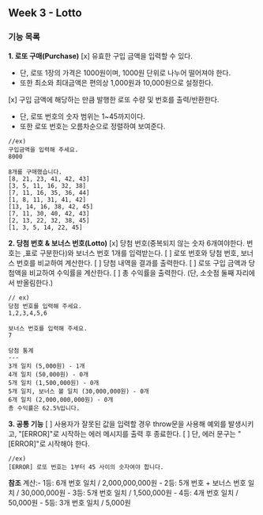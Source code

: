 ## Week 3 - Lotto

### 기능 목록

**1. 로또 구매(Purchase)**
[x] 유효한 구입 금액을 입력할 수 있다.

- 단, 로또 1장의 가격은 1000원이며, 1000원 단위로 나누어 떨어져야 한다.
- 또한 최소와 최대금액은 편의상 1,000원과 10,000원으로 설정한다.

[x] 구입 금액에 해당하는 만큼 발행한 로또 수량 및 번호를 출력/반환한다.

- 단, 로또 번호의 숫자 범위는 1~45까지이다.
- 또한 로또 번호는 오름차순으로 정렬하여 보여준다.

```
//ex)
구입금액을 입력해 주세요.
8000

8개를 구매했습니다.
[8, 21, 23, 41, 42, 43]
[3, 5, 11, 16, 32, 38]
[7, 11, 16, 35, 36, 44]
[1, 8, 11, 31, 41, 42]
[13, 14, 16, 38, 42, 45]
[7, 11, 30, 40, 42, 43]
[2, 13, 22, 32, 38, 45]
[1, 3, 5, 14, 22, 45]
```

**2. 당첨 번호 & 보너스 번호(Lotto)**
[x] 당첨 번호(중복되지 않는 숫자 6개여야한다. 번호는 ,표로 구분한다)와 보너스 번호 1개를 입력받는다.
[ ] 로또 번호와 당첨 번호, 보너스 번호를 비교하여 계산한다.
[ ] 당첨 내역을 결과를 출력한다.
[ ] 로또 구입 금액과 당첨액을 비교하여 수익률을 계산한다.
[ ] 총 수익률을 출력한다. (단, 소숫점 둘째 자리에서 반올림한다.)

```
// ex)
당첨 번호를 입력해 주세요.
1,2,3,4,5,6

보너스 번호를 입력해 주세요.
7

당첨 통계
---
3개 일치 (5,000원) - 1개
4개 일치 (50,000원) - 0개
5개 일치 (1,500,000원) - 0개
5개 일치, 보너스 볼 일치 (30,000,000원) - 0개
6개 일치 (2,000,000,000원) - 0개
총 수익률은 62.5%입니다.
```

**3. 공통 기능**
[ ] 사용자가 잘못된 값을 입력할 경우 throw문을 사용해 예외를 발생시키고, "[ERROR]"로 시작하는 에러 메시지를 출력 후 종료한다.
[ ] 단, 에러 문구는 "[ERROR]"로 시작해야 한다.

```
//ex)
[ERROR] 로또 번호는 1부터 45 사이의 숫자여야 합니다.
```

**참조**
계산:- 1등: 6개 번호 일치 / 2,000,000,000원 - 2등: 5개 번호 + 보너스 번호 일치 / 30,000,000원 - 3등: 5개 번호 일치 / 1,500,000원 - 4등: 4개 번호 일치 / 50,000원 - 5등: 3개 번호 일치 / 5,000원
